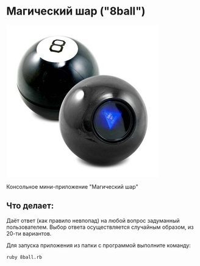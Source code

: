 Магический шар ("8ball")
===

![hangman](https://github.com/axmaxon/8ball/blob/main/8ball.jpg?raw=true)

Консольное мини-приложение "Магический шар"

## Что делает:

Даёт ответ (как правило невпопад) на любой вопрос задуманный пользователем.
Выбор ответа осуществляется случайным образом, из 20-ти вариантов.

Для запуска приложения из папки с программой выполните команду:

```
ruby 8ball.rb
```
